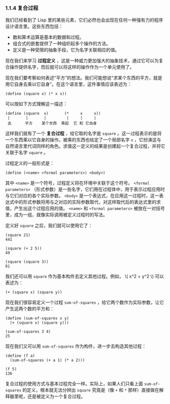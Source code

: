 ### 1.1.4 复合过程

我们已经看到了 Lisp 里的某些元素，它们必然也会出现在任何一种强有力的程序设计语言里。这些东西包括：

- 数和算术运算是基本的数据和过程。
- 组合式的嵌套提供了一种组织起多个操作的方法。
- 定义是一种受限的抽象手段，它为名字关联相应的值。

现在我们来学习 **过程定义** ，这是一种威力更加强大的抽象技术，通过它可以为复合操作提供名字，而后就可以将这样的操作作为一个单元使用了。

现在我们要考察如何表述“平方”的想法。我们可能想说“求某个东西的平方，就是用它自身去乘以它自身”。在这个语言里，这件事情应该表述为：

```
(define (square x) (* x x))
```

可以按如下方式理解这一描述：

```
(define (square  x)       (*     x     x))
 |       |       |         |     |     |
 去      平方    某个东西  乘起  它 和 它自身
```

这样我们就有了一个 **复合过程** ，给它取的名字是 `square` 。这一过程表示的是将一个东西乘以它自身的操作。被乘的东西也给定了一个局部名字 `x` ，它扮演这与自然语言里代词同样的角色。求值这一定义的结果是创建起一个复合过程，并将它关联于名字 `square` 。

过程定义的一般形式是：

```
(define (<name> <formal parameters>) <body>)
```

其中 `<name>` 是一个符号，过程定义将在环境中关联于这个符号。 `<formal parameters>` （形式参数）是一些名字，它们用在过程体中，用于表示过程应用时与它们对应的各个实际参数。 `<body>` 是一个表达式，在应用这一过程时，这一表达式中的形式参数将用与之对应的实际参数取代，对这样取代后的表达式里的求值，产生出这个过程应用的值。 `<name>` 和 `<formal parameters>` 被放在一对括号里，成为一组，就像实际调用被定义过程时的写法。

定义好 `square` 之后，我们就可以使用它了：

```
(square 21)
441

(square (+ 2 5))
49

(square (square 3))
81
```

我们还可以用 `square` 作为基本构件去定义其他过程。例如， \\( x^2 + y^2 \\) 可以表述为：

```
(+ (square x) (square y))
```

现在我们很容易定义一个过程 `sum-of-squares` ，给它两个数作为实际参数，让它产生这两个数的平方和：

```
(define (sum-of-squares x y)
  (+ (square x) (square y)))

(sum-of-squares 3 4)
25
```

现在我们又可以用 `sum-of-squares` 作为构件，进一步去构造其他过程：

```
(define (f a)
  (sum-of-squares (+ a 1) (* a 2)))

(f 5)
136
```

复合过程的使用方式与基本过程完全一样。实际上，如果人们只看上面 `sum-of-squares` 的定义，根本就无法分辨出 `square` 究竟是（像 `+` 和 `*` 那样）直接做在解释器里呢，还是被定义为一个复合过程。